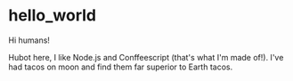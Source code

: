 # hello_world

Hi humans!

Hubot here, I like Node.js and Conffeescript (that's what I'm made of!).
I've had tacos on moon and find them far superior to Earth tacos. 
